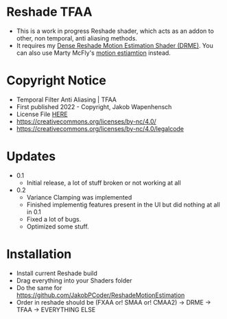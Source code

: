 # Reshade TFAA
- This is a work in progress Reshade shader, which acts as an addon to other, non temporal, anti aliasing methods.
- It requires my [Dense Reshade Motion Estimation Shader (DRME)](https://github.com/JakobPCoder/ReshadeMotionEstimation). You can also use Marty McFly's [motion estiamtion](https://gist.github.com/martymcmodding/69c775f844124ec2c71c37541801c053to) instead.

# Copyright Notice
 - Temporal Filter Anti Aliasing | TFAA
 - First published 2022 - Copyright, Jakob Wapenhensch
 - License File [HERE](LICENSE)
 - https://creativecommons.org/licenses/by-nc/4.0/
 - https://creativecommons.org/licenses/by-nc/4.0/legalcode
  
# Updates
- 0.1 
  - Initial release, a lot of stuff broken or not working at all
- 0.2 
  - Variance Clamping was implemented
  - Finished implementig features present in the UI but did nothing at all in 0.1
  - Fixed a lot of bugs.
  - Optimized some stuff.

# Installation
- Install current Reshade build
- Drag everything into your Shaders folder
- Do the same for https://github.com/JakobPCoder/ReshadeMotionEstimation
- Order in reshade should be (FXAA or! SMAA or! CMAA2) -> DRME -> TFAA -> EVERYTHING ELSE

